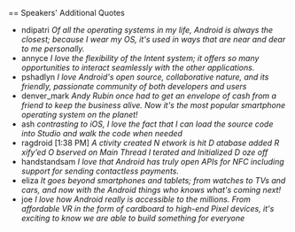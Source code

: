 == Speakers' Additional Quotes

* ndipatri
_Of all the operating systems in my life, Android is always the closest; because I wear my OS, it's used in ways that are near and dear to me personally._
* annyce 
_I love the flexibility of the Intent system; it offers so many opportunities to interact seamlessly with the other applications._
* pshadlyn 
_I love Android's open source, collaborative nature, and its friendly, passionate community of both developers and users_
* denver_mark
_Andy Rubin once had to get an envelope of cash from a friend to keep the business alive.  Now it's the most popular smartphone operating system on the planet!_
* ash 
_contrasting to iOS, I love the fact that I can load the source code into Studio and walk the code when needed_
* ragdroid [1:38 PM] 
_A ctivity created
N etwork is hit
D atabase added
R xify’ed
O bserved on Main Thread
I terated and Initialized
D oze off_
* handstandsam
_I love that Android has truly open APIs for NFC including support for sending contactless payments._
* eliza 
_It goes beyond smartphones and tablets; from watches to TVs and cars, and now with the Android things who knows what's coming next!_
* joe 
_I love how Android really *is* accessible to the millions. From affordable VR in the form of cardboard to high-end Pixel devices, it's exciting to know we are able to build something for everyone_
